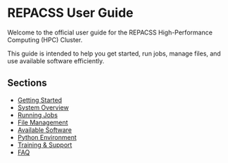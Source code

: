 # REPACSS User Guide

Welcome to the official user guide for the REPACSS High-Performance Computing (HPC) Cluster.

This guide is intended to help you get started, run jobs, manage files, and use available software efficiently.

## Sections

- [Getting Started](getting-started.md)
- [System Overview](system-overview.md)
- [Running Jobs](running-jobs.md)
- [File Management](file-management.md)
- [Available Software](software.md)
- [Python Environment](python.md)
- [Training & Support](support.md)
- [FAQ](faq.md)
